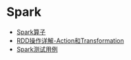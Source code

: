 # Spark

 * [Spark算子](chapter5_1-spark-RDD-introduction.md)
 * [RDD操作详解-Action和Transformation](chapter5_2-spark-operator-combineByKey.md)
 * [Spark测试用例](chapter5_3-spark-test.md)
